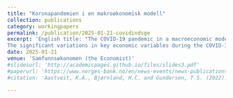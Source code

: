 ```yaml
---
title: "Koronapandemien i en makroøkonomisk modell"
collection: publications
category: workingpapers
permalink: /publication/2025-01-21-covidindsge
excerpt: 'English title: "The COVID-19 pandemic in a macroeconomic model". 
The significant variations in key economic variables during the COVID-19 pandemic pose a challenge for models calibrated on historical time series. In this article, we present a pragmatic solution for addressing the pandemic period in a DSGE model for the Norwegian economy. We introduce shocks into the macroeconomic model NORA that are only active during the pandemic years. This approach allows us to analyze the relative contributions of various drivers of fluctuations in economic activity during the pandemic. We demonstrate that failing to account for pandemic-specific shocks can lead to a misjudgment of the economic consequences of fiscal policy design. We illustrate this by examining the impact of a permanent increase in the value-added tax rate on economic activity. In a model without pandemic-specific shocks, the economic cost is underestimated by a factor of four.'
date: 2025-01-21
venue: 'Samfunnsøkonomen (the Economist)'
#slidesurl: 'http://academicpages.github.io/files/slides3.pdf'
#paperurl: 'https://www.norges-bank.no/en/news-events/news-publications/Papers/Working-Papers/2022/wp102022/'
#citation: 'Aastveit, K.A., Bjørnland, H.C. and Gundersen, T.S. (2022). "The Price Responsiveness of Shale Producers: Evidence from Micro Data." <i>Norges Bank Working Papers</i>. 10/2022.'

---
```

